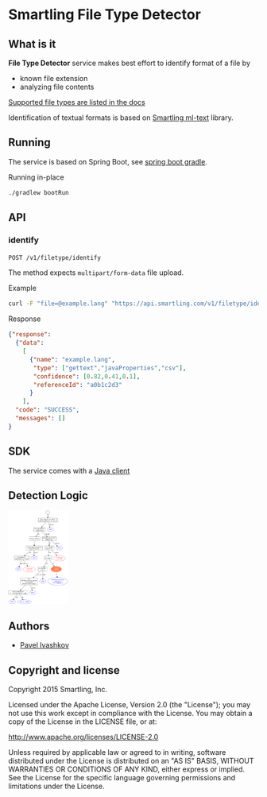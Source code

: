 
Smartling File Type Detector
============================


What is it
----------

**File Type Detector** service makes best effort to identify format of a file by

- known file extension
- analyzing file contents

[Supported file types are listed in the docs](http://docs.smartling.com/pages/supported-file-types/)

Identification of textual formats is based on [Smartling ml-text](https://github.com/Smartling/ml-text) library. 


Running
-------

The service is based on Spring Boot, see [spring boot gradle](http://docs.spring.io/spring-boot/docs/current/reference/html/build-tool-plugins-gradle-plugin.html).

Running in-place

```bash
./gradlew bootRun
```

API
---

### identify

`POST /v1/filetype/identify`

The method expects `multipart/form-data` file upload.

Example

```bash
curl -F "file=@example.lang" "https://api.smartling.com/v1/filetype/identify"
```

Response

```json
{"response":
  {"data":
    [
      {"name": "example.lang",
       "type": ["gettext","javaProperties","csv"],
       "confidence": [0.82,0.41,0.1],
       "referenceId": "a0b1c2d3"
      }
    ],
  "code": "SUCCESS",
  "messages": []
}
```


SDK
---

The service comes with a [Java client](client)


Detection Logic
---------------

[<img src="diagram.png" width="120"/>](diagram.png)

Authors
-------

* [Pavel Ivashkov](https://github.com/paiv)


Copyright and license
---------------------

Copyright 2015 Smartling, Inc.

Licensed under the Apache License, Version 2.0 (the "License");
you may not use this work except in compliance with the License.
You may obtain a copy of the License in the LICENSE file, or at:

   http://www.apache.org/licenses/LICENSE-2.0

Unless required by applicable law or agreed to in writing, software
distributed under the License is distributed on an "AS IS" BASIS,
WITHOUT WARRANTIES OR CONDITIONS OF ANY KIND, either express or implied.
See the License for the specific language governing permissions and
limitations under the License.
